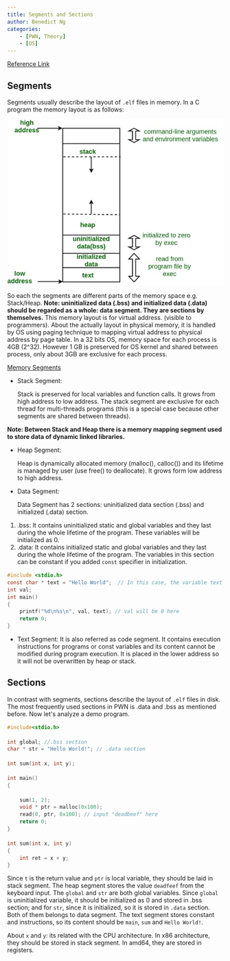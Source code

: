 ```yaml
---
title: Segments and Sections
author: Benedict Ng
categories:
    - [PWN, Theory]
    - [OS]
---
```

[Reference Link](./https://medium.com/@johnehk86/66-what-are-memory-and-sections-text-data-bss-rodata-etc-e134bd5b9ccd)

## Segments

Segments usually describe the layout of `.elf` files in memory. In a C program the memory layout is as follows:

![Memory Layout](./SegmentsandSections/memoryLayoutC.jpg)

So each the segments are different parts of the memory space e.g. Stack/Heap. **Note: uninitialized data (.bss) and initialized data (.data) should be regarded as a whole: data segment. They are sections by themselves.** This memory layout is for virtual address. (visible to programmers). About the actually layout in physical memory, it is handled by OS using paging technique to mapping virtual address to physical address by page table. In a 32 bits OS, memory space for each process is 4GB (2^32). However 1 GB is preserved for OS kernel and shared between process, only about 3GB are exclusive for each process.

[Memory Segments](https://www.youtube.com/watch?v=m1UzSfgjA4Y)

- Stack Segment:

  Stack is preserved for local variables and function calls. It grows from high address to low address. The stack segment are exclusive for each thread for multi-threads programs (this is a special case because other segments are shared between threads).

**Note: Between Stack and Heap there is a memory mapping segment used to store data of dynamic linked libraries.**

- Heap Segment:

  Heap is dynamically allocated memory (malloc(), calloc()) and its lifetime is managed by user (use free() to deallocate). It grows form low address to high address.
- Data Segment:

  Data Segment has 2 sections: uninitialized data section (.bss) and initialized (.data) section.

1. .bss: It contains uninitialized static and global variables and they last during the whole lifetime of the program. These variables will be initialized as 0.
2. .data: It contains initialized static and global variables and they last during the whole lifetime of the program. The variables in this section can be constant if you added `const` specifier in initialization.

```c
#include <stdio.h>
const char * text = "Hello World";  // In this case, the variable text is constant 
int val;
int main()
{
    printf("%d\n%s\n", val, text); // val will be 0 here
    return 0;
}
```

- Text Segment: It is also referred as code segment. It contains execution instructions for programs or const variables and its content cannot be modified during program execution. It is placed in the lower address so it will not be overwritten by heap or stack.

## Sections

In contrast with segments, sections describe the layout of `.elf` files in disk. The most frequently used sections in PWN is .data and .bss as mentioned before. Now let's analyze a demo program.

```c
#include<stdio.h>

int global; //.bss section
char * str = "Hello World!"; // .data section

int sum(int x, int y);

int main()
{

	sum(1, 2);
	void * ptr = malloc(0x100);
	read(0, ptr, 0x100); // input "deadbeef" here
	return 0;
}

int sum(int x, int y)
{
	int ret = x + y;
}
```

Since `t` is the return value and `ptr` is local variable, they should be laid in stack segment. The heap segment stores the value `deadfeef` from the keyboard input. The `global` and `str` are both global variables. Since `global` is uninitialized variable, it should be initialized as 0 and stored in .bss section; and for `str`, since it is initialized, so it is stored in `.data` section. Both of them belongs to data segment. The text segment stores constant and instructions, so its content should be `main`, `sum` and `Hello World!`.

About `x` and `y`: its related with the CPU architecture. In x86 architecture, they should be stored in stack segment. In amd64, they are stored in registers.
